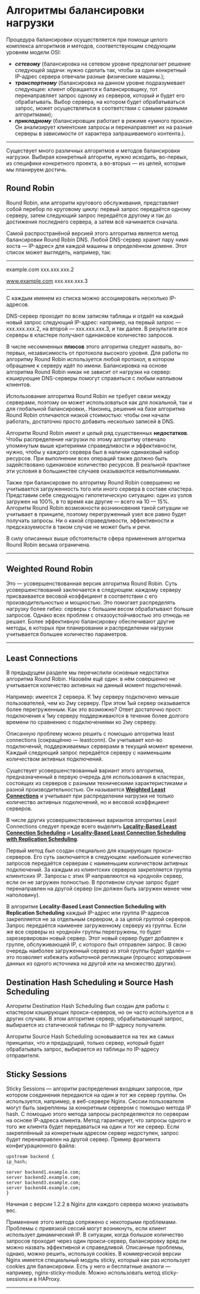# Алгоритмы балансировки нагрузки

Процедура балансировки осуществляется при помощи целого комплекса алгоритмов и методов, соответствующим следующим уровням модели OSI:

- **_сетевому_** (балансировка на сетевом уровне предполагает решение следующей задачи: нужно сделать так, чтобы за один конкретный IP-адрес сервера отвечали разные физические машины.);
- **_транспортному_** (балансировка на данном уровне подразумевает следующее: клиент обращается к балансировщику, тот перенаправляет запрос одному из серверов, который и будет его обрабатывать. Выбор сервера, на котором будет обрабатываться запрос, может осуществляться в соответствии с самыми разными алгоритмами);
- **_прикладному_** (балансировщик работает в режиме «умного прокси». Он анализирует клиентские запросы и перенаправляет их на разные серверы в зависимости от характера запрашиваемого контента.).
___
Существует много различных алгоритмов и методов балансировки нагрузки. Выбирая конкретный алгоритм, нужно исходить, во-первых, из специфики конкретного проекта, а во-вторых — из целей, которые мы планируем достичь.

## **Round Robin**

Round Robin, или алгоритм кругового обслуживания, представляет собой перебор по круговому циклу: первый запрос передаётся одному серверу, затем следующий запрос передаётся другому и так до достижения последнего сервера, а затем всё начинается сначала.

Самой распространёной версией этого алгоритма является метод балансировки Round Robin DNS. Любой DNS-сервер хранит пару «имя хоста — IP-адрес» для каждой машины в определённом домене. Этот список может выглядеть, например, так:
___
example.com	xxx.xxx.xxx.2

www.example.com	xxx.xxx.xxx.3
___
С каждым именем из списка можно ассоциировать несколько IP-адресов.

DNS-сервер проходит по всем записям таблицы и отдаёт на каждый новый запрос следующий IP-адрес: например, на первый запрос — xxx.xxx.xxx.2, на второй — ххх.ххх.ххх.3, и так далее. В результате все серверы в кластере получают одинаковое количество запросов.

В числе несомненных **плюсов** этого алгоритма следует назвать, во-первых, независимость от протокола высокого уровня. Для работы по алгоритму Round Robin используется любой протокол, в котором обращение к серверу идёт по имени.
Балансировка на основе алгоритма Round Robin никак не зависит от нагрузки на сервер: кэширующие DNS-серверы помогут справиться с любым наплывом клиентов.

Использование алгоритма Round Robin не требует связи между серверами, поэтому он может использоваться как для локальной, так и для глобальной балансировки,.
Наконец, решения на базе алгоритма Round Robin отличаются низкой стоимостью: чтобы они начали работать, достаточно просто добавить несколько записей в DNS.

Алгоритм Round Robin имеет и целый ряд существенных **недостатков**. Чтобы распределение нагрузки по этому алгоритму отвечало упомянутым выше критериями справедливости и эффективности, нужно, чтобы у каждого сервера был в наличии одинаковый набор ресурсов. При выполнении всех операций также должно быть задействовано одинаковое количество ресурсов. В реальной практике эти условия в большинстве случаев оказываются невыполнимыми.

Также при балансировке по алгоритму Round Robin совершенно не учитывается загруженность того или иного сервера в составе кластера. Представим себе следующую гипотетическую ситуацию: один из узлов загружен на 100%, в то время как другие — всего на 10 — 15%. Алгоритм Round Robin возможности возникновения такой ситуации не учитывает в принципе, поэтому перегруженный узел все равно будет получать запросы. Ни о какой справедливости, эффективности и предсказуемости в таком случае не может быть и речи.

В силу описанных выше обстоятельств сфера применения алгоритма Round Robin весьма ограничена.
___

## **Weighted Round Robin**

Это — усовершенствованная версия алгоритма Round Robin. Суть усовершенствований заключается в следующем: каждому серверу присваивается весовой коэффициент в соответствии с его производительностью и мощностью. Это помогает распределять нагрузку более гибко: серверы с большим весом обрабатывают больше запросов. Однако всех проблем с отказоустойчивостью это отнюдь не решает. Более эффективную балансировку обеспечивают другие методы, в которых при планировании и распределении нагрузки учитывается большее количество параметров.
___

## **Least Connections**

В предыдущем разделе мы перечислили основные недостатки алгоритма Round Robin. Назовём ещё один: в нём совершенно не учитывается количество активных на данный момент подключений.

Например: имеется 2 сервера. К 1му серверу подключено меньше пользователей, чем ко 2му серверу. При этом 1ый сервер оказывается более перегруженным. Как это возможно? Ответ достаточно прост: подключения к 1му серверу поддерживаются в течение более долгого времени по сравнению с подключениями ко 2му серверу.

Описанную проблему можно решить с помощью алгоритма least connections (сокращённо — leastconn). Он учитывает кол-во подключений, поддерживаемых серверами в текущий момент времени. Каждый следующий запрос передаётся серверу с наименьшим количеством активных подключений.

Существует усовершенствованный вариант этого алгоритма, предназначенный в первую очередь для использования в кластерах, состоящих из серверов с разными техническими характеристиками и разной производительностью. Он называется <u>**Weighted Least Connections**</u> и учитывает при распределении нагрузки не только количество активных подключений, но и весовой коэффициент серверов.

В числе других усовершенствованных вариантов алгоритма Least Connections следует прежде всего выделить <u>**Locality-Based Least Connection Scheduling**</u> и <u>**Locality-Based Least Connection Scheduling with Replication Scheduling**</u>.

Первый метод был создан специально для кэширующих прокси-серверов. Его суть заключается в следующем: наибольшее количество запросов передаётся серверам с наименьшим количеством активных подключений. За каждым из клиентских серверов закрепляется группа клиентских IP. Запросы с этих IP направляются на «родной» сервер, если он не загружен полностью. В противном случае запрос будет перенаправлен на другой сервер (он должен быть загружен менее чем наполовину).

В алгоритме **Locality-Based Least Connection Scheduling with Replication Scheduling** каждый IP-адрес или группа IP-адресов закрепляется не за отдельным сервером, а за целой группой серверов. Запрос передаётся наименее загруженному серверу из группы. Если же все серверы из «родной» группы перегружены, то будет зарезервирован новый сервер. Этот новый сервер будет добавлен к группе, обслуживающей IP, с которого был отправлен запрос. В свою очередь наиболее загруженный сервер из этой группы будет удалён — это позволяет избежать избыточной репликации (процесс копирования данных из одного источника на другой или на множество других).

## **Destination Hash Scheduling и Source Hash Scheduling**


Алгоритм Destination Hash Scheduling был создан для работы с кластером кэширующих прокси-серверов, но он часто используется и в других случаях. В этом алгоритме сервер, обрабатывающий запрос, выбирается из статической таблицы по IP-адресу получателя.

Алгоритм Source Hash Scheduling основывается на тех же самых принципах, что и предыдущий, только сервер, который будет обрабатывать запрос, выбирается из таблицы по IP-адресу отправителя.

## **Sticky Sessions**

Sticky Sessions — алгоритм распределения входящих запросов, при котором соединения передаются на один и тот же сервер группы. Он используется, например, в веб-сервере Nginx. Сессии пользователя могут быть закреплены за конкретным сервером с помощью метода IP hash. С помощью этого метода запросы распределяются по серверам на основе IP-aдреса клиента. Метод гарантирует, что запросы одного и того же клиента будет передаваться на один и тот же сервер. Если закреплённый за конкретным адресом сервер недоступен, запрос будет перенаправлен на другой сервер. Пример фрагмента конфигурационного файла:

```
upstream backend {
ip_hash;

server backend1.example.com;
server backend2.example.com;
server backend3.example.com;
server backend4.example.com;
}
```
Начиная с версии 1.2.2 в Nginx для каждого сервера можно указывать вес.

Применение этого метода сопряжено с некоторыми проблемами. Проблемы с привязкой сессий могут возникнуть, если клиент использует динамический IP. В ситуации, когда большое количество запросов проходит через один прокси-сервер, балансировку вряд ли можно назвать эффективной и справедливой. Описанные проблемы, однако, можно решить, используя cookies. В коммерческой версии Nginx имеется специальный модуль sticky, который как раз использует cookies для балансировки. Есть у него и бесплатные аналоги — например, nginx-sticky-module.
Можно использовать метод sticky-sessions и в HAProxy.
___